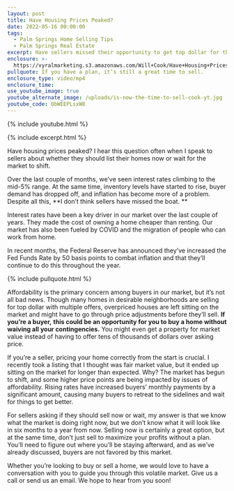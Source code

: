 ```yaml
---
layout: post
title: Have Housing Prices Peaked?
date: 2022-05-16 00:00:00
tags:
  - Palm Springs Home Selling Tips
  - Palm Springs Real Estate
excerpt: Have sellers missed their opportunity to get top dollar for their homes?
enclosure: >-
  https://vyralmarketing.s3.amazonaws.com/Will+Cook/Have+Housing+Prices+Peaked_.mp4
pullquote: If you have a plan, it’s still a great time to sell.
enclosure_type: video/mp4
enclosure_time:
use_youtube_image: true
youtube_alternate_image: /uploads/is-now-the-time-to-sell-cook-yt.jpg
youtube_code: ObWEEPLsxW8
---
```

{% include youtube.html %}

{% include excerpt.html %}

Have housing prices peaked? I hear this question often when I speak to sellers about whether they should list their homes now or wait for the market to shift.

Over the last couple of months, we’ve seen interest rates climbing to the mid-5% range. At the same time, inventory levels have started to rise, buyer demand has dropped off, and inflation has become more of a problem. Despite all this, \*\*I don’t think sellers have missed the boat. \*\*

Interest rates have been a key driver in our market over the last couple of years. They made the cost of owning a home cheaper than renting. Our market has also been fueled by COVID and the migration of people who can work from home.

In recent months, the Federal Reserve has announced they’ve increased the Fed Funds Rate by 50 basis points to combat inflation and that they’ll continue to do this throughout the year.

{% include pullquote.html %}

Affordability is the primary concern among buyers in our market, but it’s not all bad news. Though many homes in desirable neighborhoods are selling for top dollar with multiple offers, overpriced houses are left sitting on the market and might have to go through price adjustments before they’ll sell. **If you’re a buyer,** **this could be an opportunity for you to buy a home without waiving all your contingencies.** You might even get a property for market value instead of having to offer tens of thousands of dollars over asking price.

If you’re a seller, pricing your home correctly from the start is crucial. I recently took a listing that I thought was fair market value, but it ended up sitting on the market for longer than expected. Why? The market has begun to shift, and some higher price points are being impacted by issues of affordability. Rising rates have increased buyers’ monthly payments by a significant amount, causing many buyers to retreat to the sidelines and wait for things to get better.

For sellers asking if they should sell now or wait, my answer is that we know what the market is doing right now, but we don’t know what it will look like in six months to a year from now. Selling now is certainly a great option, but at the same time, don’t just sell to maximize your profits without a plan. You’ll need to figure out where you’ll be staying afterward, and as we’ve already discussed, buyers are not favored by this market.

Whether you’re looking to buy or sell a home, we would love to have a conversation with you to guide you through this volatile market. Give us a call or send us an email. We hope to hear from you soon\!

